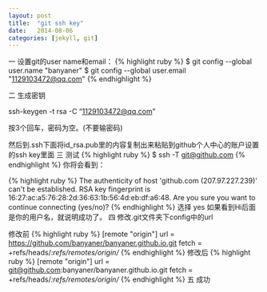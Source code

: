 ```yaml
---
layout: post
title:  "git ssh key"
date:   2014-08-06 
categories: [jekyll, git]
---
```

一 设置git的user name和email：
{% highlight ruby %}
$ git config --global user.name "banyaner"
$ git config --global user.email "1129103472@qq.com"
{% endhighlight %}
 
二 生成密钥
 
ssh-keygen -t rsa -C “1129103472@qq.com”
 
 按3个回车，密码为空。(不要输密码)
 
然后到.ssh下面将id_rsa.pub里的内容复制出来粘贴到github个人中心的账户设置的ssh key里面
三 测试
{% highlight ruby %}
$ ssh -T git@github.com
{% endhighlight %}
你将会看到：

  {% highlight ruby %}
  The authenticity of host 'github.com (207.97.227.239)' can't be established.
    RSA key fingerprint is 16:27:ac:a5:76:28:2d:36:63:1b:56:4d:eb:df:a6:48.
    Are you sure you want to continue connecting (yes/no)?
{% endhighlight %}
选择 yes
如果看到Hi后面是你的用户名，就说明成功了。
四 修改.git文件夹下config中的url

修改前
{% highlight ruby %}
    [remote "origin"]
    url = https://github.com/banyaner/banyaner.github.io.git
    fetch = +refs/heads/*:refs/remotes/origin/*
 {% endhighlight %}
修改后
{% highlight ruby %}
    [remote "origin"]
    url = git@github.com:banyaner/banyaner.github.io.git
    fetch = +refs/heads/*:refs/remotes/origin/*
{% endhighlight %}
五 成功
